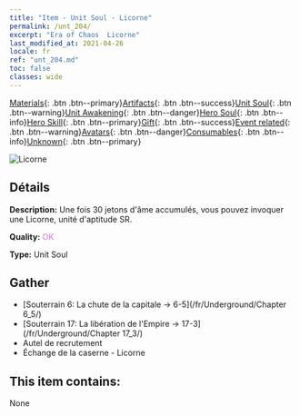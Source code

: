 ```yaml
---
title: "Item - Unit Soul - Licorne"
permalink: /unt_204/
excerpt: "Era of Chaos  Licorne"
last_modified_at: 2021-04-26
locale: fr
ref: "unt_204.md"
toc: false
classes: wide
---
```

 [Materials](/ItemsFR/){: .btn .btn--primary}[Artifacts](/ItemsFR/Artifacts/){: .btn .btn--success}[Unit Soul](/ItemsFR/UnitSoul/){: .btn .btn--warning}[Unit Awakening](/ItemsFR/UnitAwakening/){: .btn .btn--danger}[Hero Soul](/ItemsFR/HeroSoul/){: .btn .btn--info}[Hero Skill](/ItemsFR/HeroSkill/){: .btn .btn--primary}[Gift](/ItemsFR/Gift/){: .btn .btn--success}[Event related](/ItemsFR/Events/){: .btn .btn--warning}[Avatars](/ItemsFR/Avatars/){: .btn .btn--danger}[Consumables](/ItemsFR/Consumables/){: .btn .btn--info}[Unknown](/ItemsFR/Unknown/){: .btn .btn--primary}

 ![Licorne](/images/u/ti_dujiaoshou.jpg)

## Détails
 **Description:** Une fois 30 jetons d'âme accumulés, vous pouvez invoquer une Licorne, unité d'aptitude SR.

 **Quality:** <span style="color: #DA70D6">OK</span>

 **Type:** Unit Soul

## Gather

*    [Souterrain 6: La chute de la capitale -> 6-5](/fr/Underground/Chapter 6_5/) 
*    [Souterrain 17: La libération de l'Empire -> 17-3](/fr/Underground/Chapter 17_3/) 
*    Autel de recrutement 
*    Échange de la caserne - Licorne 

## This item contains:

  None


